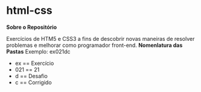 # html-css
<strong>Sobre o Repositório</strong>

Exercícios de HTM5 e CSS3 a fins de descobrir novas maneiras de resolver problemas e melhorar como programador front-end.
<strong>Nomenlatura das Pastas</strong>
Exemplo: ex021dc

<ul>
    <li>ex == Exercício</li>
    <li>021 == 21</li>
    <li>d == Desafio</li>
    <li>c == Corrigido</li>
</ul>